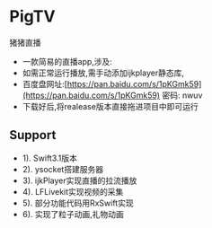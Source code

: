 # PigTV
猪猪直播

- 一款简易的直播app,涉及:
- 如需正常运行播放,需手动添加ijkplayer静态库,
- 百度盘网址:[https://pan.baidu.com/s/1pKGmk59](https://pan.baidu.com/s/1pKGmk59) 密码: nwuv
- 下载好后,将realease版本直接拖进项目中即可运行

## Support
- 1). Swift3.1版本
- 2). ysocket搭建服务器
- 3). ijkPlayer实现直播的拉流播放
- 4). LFLivekit实现视频的采集
- 5). 部分功能代码用RxSwift实现
- 6). 实现了粒子动画,礼物动画
